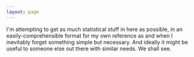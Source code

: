 ```yaml
---
layout: page
---
```

I'm attempting to get as much statistical stuff in here as possible, in an easily-comprehensible format for my own reference as and when I inevitably forget something simple but necessary.  And ideally it might be useful to someone else out there with similar needs.  We shall see.
